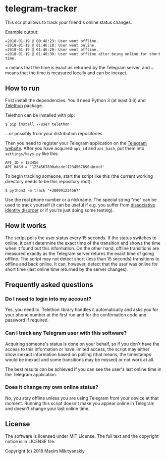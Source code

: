 telegram-tracker
================

This script allows to track your friend's online status changes.

Example output:

    =2018-01-19 @ 00:48:23: User went offline.
    ~2018-01-19 @ 01:46:18: User went online.
    =2018-01-19 @ 01:46:29: User went offline.
    =2018-01-19 @ 01:46:39: User went offline after being online for short time.

= means that the time is exact as returned by the Telegram server, and ~ means that the time is measured locally and can be inexact.

How to run
----------

First install the dependencies. You'll need Python 3 (at least 3.6) and [Telethon](https://github.com/LonamiWebs/Telethon) package.

Telethon can be installed with pip:

    $ pip install --user telethon

...or possibly from your distribution repositories.

Then you need to register your Telegram application on the [Telegram website](https://my.telegram.org/apps). After you have acquired `api_id` and `api_hash`, put them into `settings/keys.py` like this:

    API_ID = 123456
    API_HASH = '1234567890abcdef1234567890abcdef'

To begin tracking someone, start the script like this (the current working directory needs to be this repository root):

    $ python3 -m track '+380991234567'

Use the real phone number or a nickname. The special string "me" can be used to track yourself (it can be useful if e.g. you suffer from [dissociative identity disorder](https://en.wikipedia.org/wiki/Dissociative_identity_disorder) or if you're just doing some testing).

How it works
------------

The script polls the user status every 15 seconds. If the status switches to online, it can't determine the exact time of the transition and shows the time when it found out this information. On the other hand, offline transitions are measured exactly as the Telegram server returns the exact time of going offline. The script may not detect short (less than 15 seconds) transitions to offline and back online. It can, however, detect that the user was online for short time (last online time returned by the server changes).

Frequently asked questions
--------------------------

### Do I need to login into my account?

Yes, you need to. Telethon library handles it automatically and asks you for your phone number at the first run and for the confirmation code and password if required.

### Can I track any Telegram user with this software?

Acquiring someone's status is done on your behalf, so if you don't have the access to this information or have limited access, the script may either show inexact information based on polling (that means, the timestamps would be inexact and some transitions may be missed) or not work at all.

The best results can be achieved if you can see the user's last online time in the Telegram application.

### Does it change my own online status?

No, you stay offline unless you are using Telegram from your device at that moment. Running this script doesn't make you appear online in Telegram and doesn't change your last online time.

License
-------

The software is licensed under MIT License. The full text and the copyright notice is in LICENSE file.

Copyright (c) 2018 Maxim Mikityanskiy
